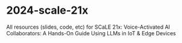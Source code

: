 # 2024-scale-21x
All resources (slides, code, etc) for SCaLE 21x: Voice-Activated AI Collaborators: A Hands-On Guide Using LLMs in IoT &amp; Edge Devices
